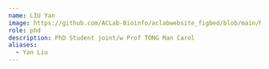 ```yaml
---
name: LIU Yan
image: https://github.com/ACLab-Bioinfo/aclabwebsite_figbed/blob/main/Member/liu-yan.jpeg
role: phd
description: PhD Student joint/w Prof TONG Man Carol
aliases:
  - Yan Liu
---
```

